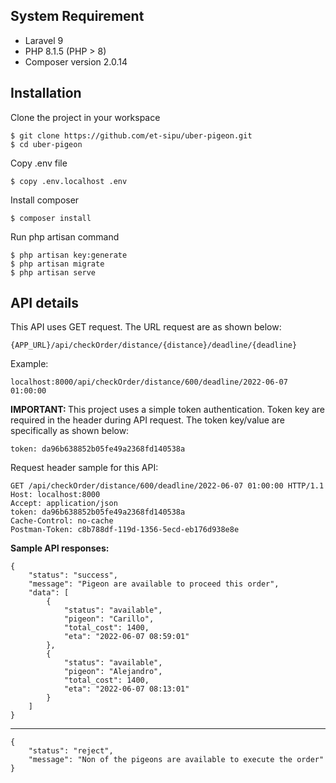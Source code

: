 ## System Requirement

- Laravel 9
- PHP 8.1.5 (PHP > 8)
- Composer version 2.0.14

## Installation

Clone the project in your workspace

    $ git clone https://github.com/et-sipu/uber-pigeon.git
    $ cd uber-pigeon

Copy .env file

    $ copy .env.localhost .env

Install composer

    $ composer install

Run php artisan command

    $ php artisan key:generate
    $ php artisan migrate
    $ php artisan serve

## API details

This API uses GET request. The URL request are as shown below:

	{APP_URL}/api/checkOrder/distance/{distance}/deadline/{deadline}

Example:

	localhost:8000/api/checkOrder/distance/600/deadline/2022-06-07 01:00:00

<b>IMPORTANT: </b>This project uses a simple token authentication. Token key are required in the header during API request. The token key/value are specifically as shown below:

	token: da96b638852b05fe49a2368fd140538a

Request header sample for this API:

	GET /api/checkOrder/distance/600/deadline/2022-06-07 01:00:00 HTTP/1.1
	Host: localhost:8000
	Accept: application/json
	token: da96b638852b05fe49a2368fd140538a
	Cache-Control: no-cache
	Postman-Token: c8b788df-119d-1356-5ecd-eb176d938e8e

<b>Sample API responses:</b>

	{
		"status": "success",
		"message": "Pigeon are available to proceed this order",
		"data": [
			{
				"status": "available",
				"pigeon": "Carillo",
				"total_cost": 1400,
				"eta": "2022-06-07 08:59:01"
			},
			{
				"status": "available",
				"pigeon": "Alejandro",
				"total_cost": 1400,
				"eta": "2022-06-07 08:13:01"
			}
		]
	}

<hr>

	{
		"status": "reject",
		"message": "Non of the pigeons are available to execute the order"
	}